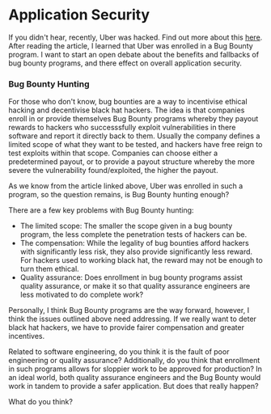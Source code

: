 # Application Security

If you didn't hear, recently, Uber was hacked. Find out more about this [here](https://www.bbc.com/news/technology). After reading the article, I learned that Uber was enrolled in a Bug Bounty program. I want to start an open debate about the benefits and fallbacks of bug bounty programs, and there effect on overall application security. 

### Bug Bounty Hunting

For those who don't know, bug bounties are a way to incentivise ethical hacking and decentivise black hat hackers. The idea is that companies enroll in or provide themselves Bug Bounty programs whereby they payout rewards to hackers who successsfully exploit vulnerabilities in there software and report it directly back to them. Usually the company defines a limited scope of what they want to be tested, and hackers have free reign to test exploits within that scope. Companies can choose either a predetermined payout, or to provide a payout structure whereby the more severe the vulnerability found/exploited, the higher the payout.

As we know from the article linked above, Uber was enrolled in such a program, so the question remains, is Bug Bounty hunting enough?

There are a few key problems with Bug Bounty hunting:
- The limited scope: The smaller the scope given in a bug bounty program, the less complete the penetration tests of hackers can be.
- The compensation: While the legality of bug bounties afford hackers with significantly less risk, they also provide significantly less reward. For hackers used to working black hat, the reward may not be enough to turn them ethical.
- Quality assurance: Does enrollment in bug bounty programs assist quality assurance, or make it so that quality assurance engineers are less motivated to do complete work?

Personally, I think Bug Bounty programs are the way forward, however, I think the issues outlined above need addressing. If we really want to deter black hat hackers, we have to provide fairer compensation and greater incentives. 

Related to software engineering, do you think it is the fault of poor engineering or quality assurance? Additionally, do you think that enrollment in such programs allows for sloppier work to be approved for production? In an ideal world, both quality assurance engineers and the Bug Bounty would work in tandem to provide a safer application. But does that really happen?

What do you think?

